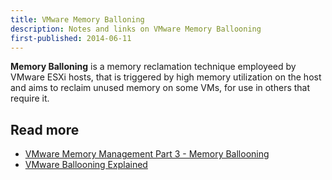 ```yaml
---
title: VMware Memory Balloning
description: Notes and links on VMware Memory Ballooning
first-published: 2014-06-11
---
```


**Memory Balloning** is a memory reclamation technique employeed by 
VMware ESXi hosts, that is triggered by high memory utilization on the 
host and aims to reclaim unused memory on some VMs, for use in others 
that require it.

Read more
---------

*   [VMware Memory Management Part 3 - Memory Ballooning](http://www.vmwarearena.com/2014/05/vmware-memory-management-part-3-memory-ballooning.html)
*   [VMware Ballooning Explained](http://theithollow.com/2012/12/vmware-ballooning-explained/)
